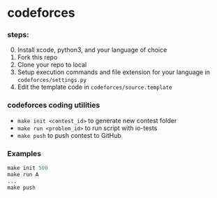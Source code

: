 # codeforces
### steps:
0. Install xcode, python3, and your language of choice
1. Fork this repo
2. Clone your repo to local
3. Setup execution commands and file extension for your language in `codeforces/settings.py`
4. Edit the template code in `codeforces/source.template`

### codeforces coding utilities
- `make init <contest_id>` to generate new contest folder
- `make run <problem_id>` to run script with io-tests
- `make push` to push contest to GitHub

### Examples
```python
make init 500
make run A
...
make push
```
